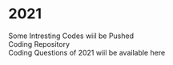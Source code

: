 # 2021
Some Intresting Codes wiil be Pushed 
<br>Coding Repository
<br>Coding Questions of 2021 wiil be available here 

